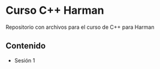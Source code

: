 # Curso C++ Harman

Repositorio con archivos para el curso de C++ para Harman

## Contenido

- Sesión 1
